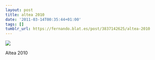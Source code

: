 ```yaml
---
layout: post
title: altea 2010
date: '2011-03-14T00:35:44+01:00'
tags: []
tumblr_url: https://fernando.blat.es/post/3837142625/altea-2010
---
```

 ![](/tumblr_files/tumblr_li0h3iUEDM1qz4y16o1_500.jpg)  

Altea 2010

